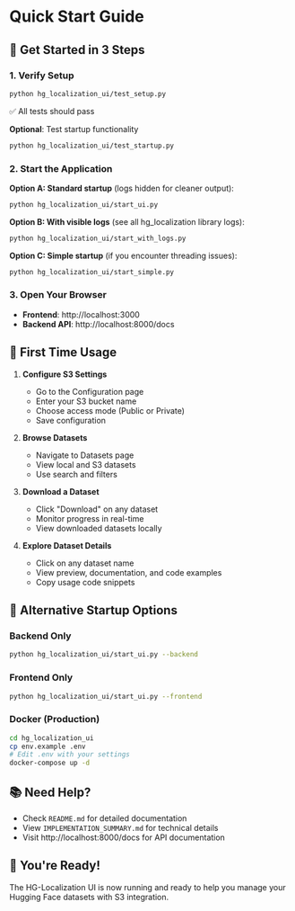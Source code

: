 # Quick Start Guide

## 🚀 Get Started in 3 Steps

### 1. Verify Setup
```bash
python hg_localization_ui/test_setup.py
```
✅ All tests should pass

**Optional**: Test startup functionality
```bash
python hg_localization_ui/test_startup.py
```

### 2. Start the Application

**Option A: Standard startup** (logs hidden for cleaner output):
```bash
python hg_localization_ui/start_ui.py
```

**Option B: With visible logs** (see all hg_localization library logs):
```bash
python hg_localization_ui/start_with_logs.py
```

**Option C: Simple startup** (if you encounter threading issues):
```bash
python hg_localization_ui/start_simple.py
```

### 3. Open Your Browser
- **Frontend**: http://localhost:3000
- **Backend API**: http://localhost:8000/docs

## 🎯 First Time Usage

1. **Configure S3 Settings**
   - Go to the Configuration page
   - Enter your S3 bucket name
   - Choose access mode (Public or Private)
   - Save configuration

2. **Browse Datasets**
   - Navigate to Datasets page
   - View local and S3 datasets
   - Use search and filters

3. **Download a Dataset**
   - Click "Download" on any dataset
   - Monitor progress in real-time
   - View downloaded datasets locally

4. **Explore Dataset Details**
   - Click on any dataset name
   - View preview, documentation, and code examples
   - Copy usage code snippets

## 🔧 Alternative Startup Options

### Backend Only
```bash
python hg_localization_ui/start_ui.py --backend
```

### Frontend Only
```bash
python hg_localization_ui/start_ui.py --frontend
```

### Docker (Production)
```bash
cd hg_localization_ui
cp env.example .env
# Edit .env with your settings
docker-compose up -d
```

## 📚 Need Help?

- Check `README.md` for detailed documentation
- View `IMPLEMENTATION_SUMMARY.md` for technical details
- Visit http://localhost:8000/docs for API documentation

## 🎉 You're Ready!

The HG-Localization UI is now running and ready to help you manage your Hugging Face datasets with S3 integration. 